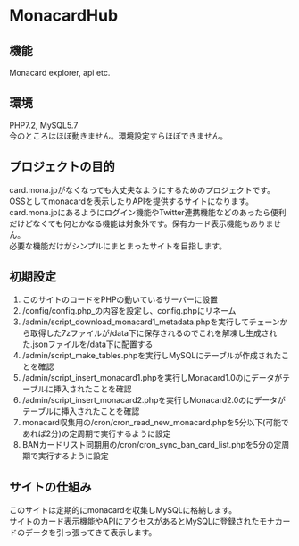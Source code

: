 # MonacardHub

## 機能
Monacard explorer, api etc.

## 環境
PHP7.2, MySQL5.7  
今のところはほぼ動きません。環境設定すらほぼできません。

## プロジェクトの目的
card.mona.jpがなくなっても大丈夫なようにするためのプロジェクトです。OSSとしてmonacardを表示したりAPIを提供するサイトになります。  
card.mona.jpにあるようにログイン機能やTwitter連携機能などのあったら便利だけどなくても何とかなる機能は対象外です。保有カード表示機能もありません。  
必要な機能だけがシンプルにまとまったサイトを目指します。

## 初期設定
1. このサイトのコードをPHPの動いているサーバーに設置  
2. /config/config.php_の内容を設定し、config.phpにリネーム  
3. /admin/script_download_monacard1_metadata.phpを実行してチェーンから取得した7zファイルが/data下に保存されるのでこれを解凍し生成された.jsonファイルを/data下に配置する  
4. /admin/script_make_tables.phpを実行しMySQLにテーブルが作成されたことを確認
5. /admin/script_insert_monacard1.phpを実行しMonacard1.0のにデータがテーブルに挿入されたことを確認
6. /admin/script_insert_monacard2.phpを実行しMonacard2.0のにデータがテーブルに挿入されたことを確認
7. monacard収集用の/cron/cron_read_new_monacard.phpを5分以下(可能であれば2分)の定周期で実行するように設定
8. BANカードリスト同期用の/cron/cron_sync_ban_card_list.phpを5分の定周期で実行するように設定

## サイトの仕組み
このサイトは定期的にmonacardを収集しMySQLに格納します。  
サイトのカード表示機能やAPIにアクセスがあるとMySQLに登録されたモナカードのデータを引っ張ってきて表示します。
